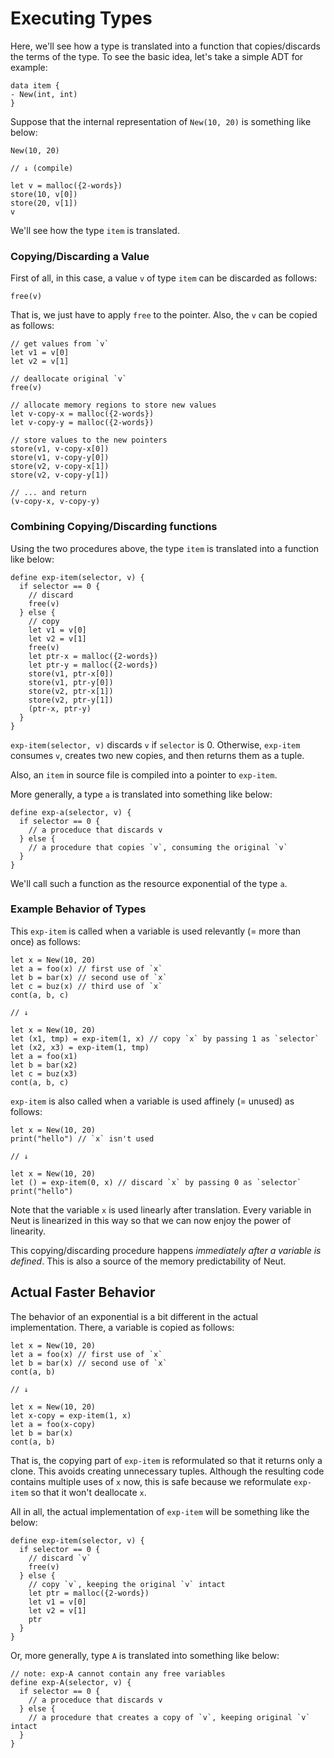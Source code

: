 # Executing Types

Here, we'll see how a type is translated into a function that copies/discards the terms of the type. To see the basic idea, let's take a simple ADT for example:

```neut
data item {
- New(int, int)
}
```

Suppose that the internal representation of `New(10, 20)` is something like below:

```neut
New(10, 20)

// ↓ (compile)

let v = malloc({2-words})
store(10, v[0])
store(20, v[1])
v
```

We'll see how the type `item` is translated.

### Copying/Discarding a Value

First of all, in this case, a value `v` of type `item` can be discarded as follows:

```neut
free(v)
```

That is, we just have to apply `free` to the pointer. Also, the `v` can be copied as follows:

```neut
// get values from `v`
let v1 = v[0]
let v2 = v[1]

// deallocate original `v`
free(v)

// allocate memory regions to store new values
let v-copy-x = malloc({2-words})
let v-copy-y = malloc({2-words})

// store values to the new pointers
store(v1, v-copy-x[0])
store(v1, v-copy-y[0])
store(v2, v-copy-x[1])
store(v2, v-copy-y[1])

// ... and return
(v-copy-x, v-copy-y)
```

### Combining Copying/Discarding functions

Using the two procedures above, the type `item` is translated into a function like below:

```neut
define exp-item(selector, v) {
  if selector == 0 {
    // discard
    free(v)
  } else {
    // copy
    let v1 = v[0]
    let v2 = v[1]
    free(v)
    let ptr-x = malloc({2-words})
    let ptr-y = malloc({2-words})
    store(v1, ptr-x[0])
    store(v1, ptr-y[0])
    store(v2, ptr-x[1])
    store(v2, ptr-y[1])
    (ptr-x, ptr-y)
  }
}
```

`exp-item(selector, v)` discards `v` if `selector` is 0. Otherwise, `exp-item` consumes `v`, creates two new copies, and then returns them as a tuple.

Also, an `item` in source file is compiled into a pointer to `exp-item`.

More generally, a type `a` is translated into something like below:

```neut
define exp-a(selector, v) {
  if selector == 0 {
    // a proceduce that discards v
  } else {
    // a procedure that copies `v`, consuming the original `v`
  }
}
```

We'll call such a function as the resource exponential of the type `a`.

### Example Behavior of Types

This `exp-item` is called when a variable is used relevantly (= more than once) as follows:

```neut
let x = New(10, 20)
let a = foo(x) // first use of `x`
let b = bar(x) // second use of `x`
let c = buz(x) // third use of `x`
cont(a, b, c)

// ↓

let x = New(10, 20)
let (x1, tmp) = exp-item(1, x) // copy `x` by passing 1 as `selector`
let (x2, x3) = exp-item(1, tmp)
let a = foo(x1)
let b = bar(x2)
let c = buz(x3)
cont(a, b, c)
```

`exp-item` is also called when a variable is used affinely (= unused) as follows:

```neut
let x = New(10, 20)
print("hello") // `x` isn't used

// ↓

let x = New(10, 20)
let () = exp-item(0, x) // discard `x` by passing 0 as `selector`
print("hello")
```

Note that the variable `x` is used linearly after translation. Every variable in Neut is linearized in this way so that we can now enjoy the power of linearity.

This copying/discarding procedure happens *immediately after a variable is defined*. This is also a source of the memory predictability of Neut.

## Actual Faster Behavior

The behavior of an exponential is a bit different in the actual implementation. There, a variable is copied as follows:

```neut
let x = New(10, 20)
let a = foo(x) // first use of `x`
let b = bar(x) // second use of `x`
cont(a, b)

// ↓

let x = New(10, 20)
let x-copy = exp-item(1, x)
let a = foo(x-copy)
let b = bar(x)
cont(a, b)
```

That is, the copying part of `exp-item` is reformulated so that it returns only a clone. This avoids creating unnecessary tuples. Although the resulting code contains multiple uses of `x` now, this is safe because we reformulate `exp-item` so that it won't deallocate `x`.

All in all, the actual implementation of `exp-item` will be something like the below:

```neut
define exp-item(selector, v) {
  if selector == 0 {
    // discard `v`
    free(v)
  } else {
    // copy `v`, keeping the original `v` intact
    let ptr = malloc({2-words})
    let v1 = v[0]
    let v2 = v[1]
    ptr
  }
}
```

Or, more generally, type `A` is translated into something like below:

```neut
// note: exp-A cannot contain any free variables
define exp-A(selector, v) {
  if selector == 0 {
    // a proceduce that discards v
  } else {
    // a procedure that creates a copy of `v`, keeping original `v` intact
  }
}
```
